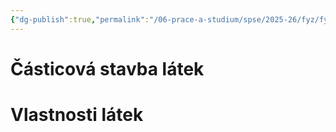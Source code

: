 ```yaml
---
{"dg-publish":true,"permalink":"/06-prace-a-studium/spse/2025-26/fyz/fyz-2012-casticova-stavba-latek-vlastnosti-latek-z-hlediska-molekulove-fyziky/","created":"2025-09-05T01:59:06.551+02:00","updated":"2025-09-01T21:59:36.219+02:00"}
---
```


# Částicová stavba látek

# Vlastnosti látek